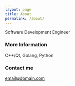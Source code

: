 ```yaml
---
layout: page
title: About
permalink: /about/
---
```


Software Development Engineer

### More Information

C++/Qt, Golang, Python

### Contact me

[email@domain.com](mailto:email@domain.com)
